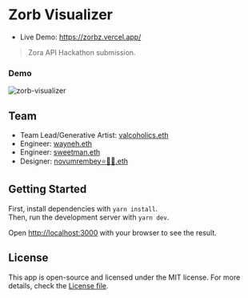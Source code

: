 # Zorb Visualizer

- Live Demo: https://zorbz.vercel.app/
> Zora API Hackathon submission.

### Demo
![zorb-visualizer](https://user-images.githubusercontent.com/23249402/173201270-f417c092-74d4-4776-81d9-bb9469cd62f6.gif)


## Team

-   Team Lead/Generative Artist: [valcoholics.eth](https://twitter.com/valcoholics1)
-   Engineer: [wayneh.eth](https://twitter.com/@waynehoover_)
-   Engineer: [sweetman.eth](https://github.com/SweetmanTech)
-   Designer: [novumrembey⭐✌🏿.eth](https://github.com/rayadamas/)

## Getting Started

First, install dependencies with `yarn install`.  
Then, run the development server with `yarn dev`.

Open [http://localhost:3000](http://localhost:3000) with your browser to see the result.

## License

This app is open-source and licensed under the MIT license. For more details, check the [License file](LICENSE).

